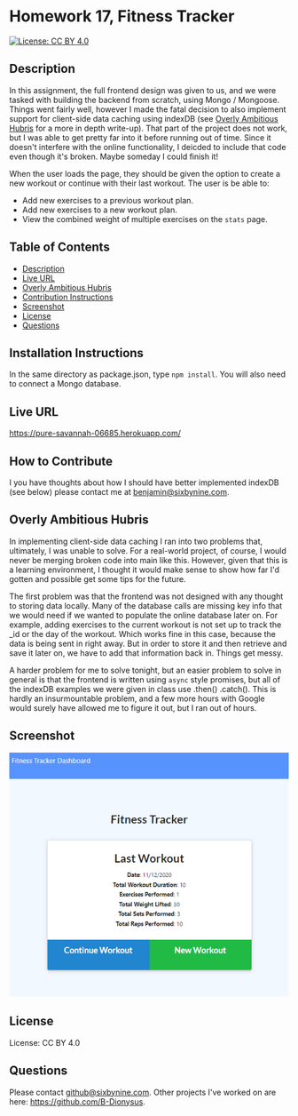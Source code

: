 # Homework 17, Fitness Tracker
[![License: CC BY 4.0](https://img.shields.io/badge/License-CC%20BY%204.0-lightgrey.svg)](https://creativecommons.org/licenses/by/4.0/)
## Description
In this assignment, the full frontend design was given to us, and we were tasked with building the backend from scratch, using Mongo / Mongoose. Things went fairly well, however I made the fatal decision to also implement support for client-side data caching using indexDB (see [Overly Ambitious Hubris](#Overly%20Ambitious%20Hubris) for a more in depth write-up). That part of the project does not work, but I was able to get pretty far into it before running out of time. Since it doesn't interfere with the online functionality, I deicded to include that code even though it's broken. Maybe someday I could finish it!

When the user loads the page, they should be given the option to create a new workout or continue with their last workout.
The user is be able to:
  * Add new exercises to a previous workout plan.
  * Add new exercises to a new workout plan.
  * View the combined weight of multiple exercises on the `stats` page.

## Table of Contents
* [Description](#description)
* [Live URL](#Live%20URL)
* [Overly Ambitious Hubris](#Overly%20Ambitious%20Hubris)
* [Contribution Instructions](#How%20to%20Contribute)
* [Screenshot](#Screenshot)
* [License](#License)
* [Questions](#Questions)
## Installation Instructions
In the same directory as package.json, type ```npm install```. You will also need to connect a Mongo database.
## Live URL
https://pure-savannah-06685.herokuapp.com/
## How to Contribute
I you have thoughts about how I should have better implemented indexDB (see below) please contact me at benjamin@sixbynine.com.
## Overly Ambitious Hubris
In implementing client-side data caching I ran into two problems that, ultimately, I was unable to solve. For a real-world project, of course, I would never be merging broken code into main like this. However, given that this is a learning environment, I thought it would make sense to show how far I'd gotten and possible get some tips for the future.

The first problem was that the frontend was not designed with any thought to storing data locally. Many of the database calls are missing key info that we would need if we wanted to populate the online database later on. For example, adding exercises to the current workout is not set up to track the _id or the day of the workout. Which works fine in this case, because the data is being sent in right away. But in order to store it and then retrieve and save it later on, we have to add that information back in. Things get messy.

A harder problem for me to solve tonight, but an easier problem to solve in general is that the frontend is written using ```async``` style promises, but all of the indexDB examples we were given in class use .then() .catch(). This is hardly an insurmountable problem, and a few more hours with Google would surely have allowed me to figure it out, but I ran out of hours.
## Screenshot
![screnshot](./public/screenshot.png)
## License
License: CC BY 4.0
## Questions
Please contact github@sixbynine.com.
Other projects I've worked on are here: https://github.com/B-Dionysus.
